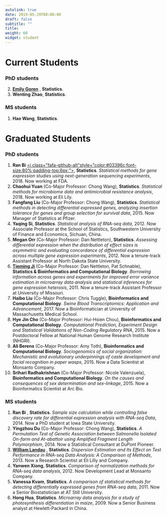 ```yaml
---
autolink: true
date: 2019-05-29T00:00:00
draft: false
subtitle: ""
title: 
weight: 60
widget: student
---
```


# Current Students
### PhD students
2. **[Emily Goren](http://emilygoren.github.io/)** [<i class="fa fa-github-alt" style="color:#03396c;font-size:80%;padding-top:6px;"></i>](https://github.com/emilygoren), **Statistics**.
3. **Wenting Zhao**, **Statistics**.

### MS students
1. **Hao Wang**, **Statistics**.


# Graduated Students
### PhD students
1. **Ran Bi** [<i class="fafa-github-alt"style="color:#03396c;font-size:80%;padding-top:6px;"></i>](https://github.com/biran1990), **Statistics**. *Statistical methods for gene expression studies using next-generation sequencing experiments*, 2018. Now working at FDA.
2. **Chaohui Yuan** (Co-Major Professor: Chong Wang), **Statistics**. *Statistical methods for microbiome data and antimicrobial resistance analysis*, 2018. Now working at Eli Lily.
3. **Fangfang Liu** (Co-Major Professor: Chong Wang), **Statistics**. *Statistical methods in detecting differential expressed genes, analyzing insertion tolerance for genes and group selection for survival data*, 2015. Now Manager of Statistics at Pfizer. 
4. **Yaqing Si**, **Statistics**. *Statistical analysis of RNA-seq data*, 2012. Now Associate Professor at the School of Statistics, Southwestern University of Finance and Economics, Sichuan, China.
5. **Megan Orr** (Co-Major Professor: Dan Nettleton), **Statistics**. *Assessing differential expression when the distribution of effect sizes is asymmetric and evaluating concordance of differential expression across multiple gene expression experiments*, 2012. Now a tenure-track Assistant Professor at North Dakota State University.
6. **[Tieming Ji](http://faculty.missouri.edu/~jit/)** (Co-Major Professor: Dan Nettleton, Pat Schnable), **Statistics & Bioinformatics and Computational Biology**. *Borrowing information across genes and experiments for improved error variance estimation in microarray data analysis and statistical inferences for gene expression heterosis*, 2011. Now a tenure-track Assistant Professor at University of Missouri.
7. **Haibo Liu** (Co-Major Professor: Chris Tuggle), **Bioinformatics and Computational Biology**. *Swine Blood Transcriptomics: Application and Advancement*, 2017. Now a Bioinformatician at University of Massachusetts Medical School.
8. **Hye Jin Cho** (Co-Major Professor: Hui-Hsien Chou), **Bioinformatics and Computational Biology**. *Computational Prediction, Experiment Design and Statistical Validations of Non-Coding Regulatory RNA*, 2015. Now a Postdoctoral Fellow at National Human Genome Research Institute (NHGRI).
9. **Ali Berens** (Co-Major Professor: Amy Toth), **Bioinformatics and Computational Biology**. *Sociogenomics of social organization: Mechanistic and evolutionary underpinnings of caste development and facial recognition in paper wasps*, 2015. Now a Data Scientist at Monsanto Company.
10. **Srihari Radhakrishnan** (Co-Major Professor: Nicole Valenzuela), **Bioinformatics and Computational Biology**. *On the causes and consequences of sex determination and sex-linkage*, 2015. Now a Bioinformatics Scientist at Arc Bio.


### MS students
1. **Ran Bi** [<i class="fa fa-github-alt" style="color:#03396c;font-size:80%;padding-top:6px;"></i>](https://github.com/biran1990), **Statistics**. *Sample size calculation while controlling false discovery rate for differential expression analysis with RNA-seq Data*, 2014. Now a PhD student at Iowa State University.
2. **Yingzhou Du** (Co-Major Professor: Chong Wang), **Statistics**. *A Permutation Test of Genetic Association between Salmonella Isolated On-farm and At-abattoir using Amplified Fragment Length Polymorphism*, 2014. Now a Statistical Consultant at DuPont Pioneer.
3. **[William Landau](https://wlandau.github.io/)** [<i class="fa fa-github-alt" style="color:#03396c;font-size:80%;padding-top:6px;"></i>](https://github.com/wlandau), **Statistics**. *Dispersion Estimation and Its Effect on Test Performance in RNA-seq Data Analysis: A Comparison of Methods*, 2013. Now a Research Scientist at Eli Lilly and Company.
4. **Yanwen Xiong**, **Statistics**. *Comparison of normalization methods for RNA-seq data analysis*, 2012. Now Development Lead at Monsanto Company.
5. **Vanessa Kvam**, **Statistics**. *A comparison of statistical methods for detecting differentially expressed genes from RNA-seq data*, 2011. Now a Senior Biostatistician at AT Still University.
6. **Hong Hua**, **Statistics**. *Microarray data analysis for a study of photosynthesis differentiation in maize*, 2009. Now a Senior Business analyst at Hewlett-Packard in China.
